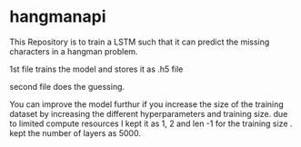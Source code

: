 # hangmanapi

This Repository is to train a LSTM such that it can predict the missing characters in a hangman problem.

1st file trains the model and stores it as .h5 file

second file does the guessing.

You can improve the model furthur if you increase the size of the training dataset by increasing the different hyperparameters and training size. due to limited compute resources I kept it as 1, 2 and len -1 for the training size .
kept the number of layers as 5000.
